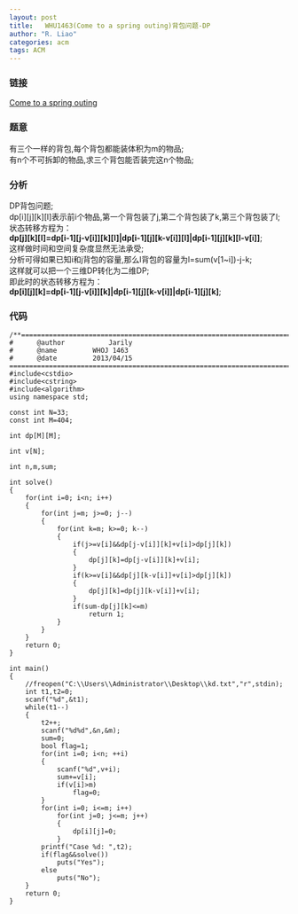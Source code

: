 ```yaml
---
layout: post
title:   WHU1463(Come to a spring outing)背包问题-DP
author: "R. Liao" 
categories: acm
tags: ACM
---
```


### 链接  
[Come to a spring outing](http://acm.whu.edu.cn/land/problem/detail?problem_id=1463)

### 题意         
有三个一样的背包,每个背包都能装体积为m的物品;  
有n个不可拆卸的物品,求三个背包能否装完这n个物品;

### 分析      
DP背包问题;  
dp[i][j][k][l]表示前i个物品,第一个背包装了j,第二个背包装了k,第三个背包装了l;  
状态转移方程为：  
**dp[j][k][l]=dp[i-1][j-v[i]][k][l]|dp[i-1][j][k-v[i]][l]|dp[i-1][j][k][l-v[i]]**;  
这样做时间和空间复杂度显然无法承受;  
分析可得如果已知i和j背包的容量,那么l背包的容量为l=sum(v[1~i])-j-k;  
这样就可以把一个三维DP转化为二维DP;  
即此时的状态转移方程为：  
**dp[i][j][k]=dp[i-1][j-v[i]][k]|dp[i-1][j][k-v[i]]|dp[i-1][j][k]**;

### 代码    

```
/**============================================================================
#	   @author	         Jarily
#	   @name		 WHOJ 1463
#	   @date		 2013/04/15
============================================================================**/
#include<cstdio>
#include<cstring>
#include<algorithm>
using namespace std;

const int N=33;
const int M=404;

int dp[M][M];

int v[N];

int n,m,sum;

int solve()
{
    for(int i=0; i<n; i++)
    {
        for(int j=m; j>=0; j--)
        {
            for(int k=m; k>=0; k--)
            {
                if(j>=v[i]&&dp[j-v[i]][k]+v[i]>dp[j][k])
                {
                    dp[j][k]=dp[j-v[i]][k]+v[i];
                }
                if(k>=v[i]&&dp[j][k-v[i]]+v[i]>dp[j][k])
                {
                    dp[j][k]=dp[j][k-v[i]]+v[i];
                }
                if(sum-dp[j][k]<=m)
                    return 1;
            }
        }
    }
    return 0;
}

int main()
{
    //freopen("C:\\Users\\Administrator\\Desktop\\kd.txt","r",stdin);
    int t1,t2=0;
    scanf("%d",&t1);
    while(t1--)
    {
        t2++;
        scanf("%d%d",&n,&m);
        sum=0;
        bool flag=1;
        for(int i=0; i<n; ++i)
        {
            scanf("%d",v+i);
            sum+=v[i];
            if(v[i]>m)
                flag=0;
        }
        for(int i=0; i<=m; i++)
            for(int j=0; j<=m; j++)
            {
                dp[i][j]=0;
            }
        printf("Case %d: ",t2);
        if(flag&&solve())
            puts("Yes");
        else
            puts("No");
    }
    return 0;
}


```